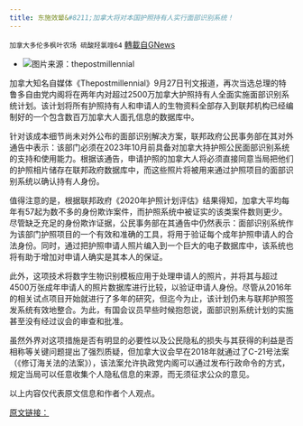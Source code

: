 ```yaml
---
title: 东施效颦&#8211;加拿大将对本国护照持有人实行面部识别系统！
---
```

`加拿大多伦多枫叶农场 硫酸羟氯喹64` [轉載自GNews](https://gnews.org/zh-hans/1560735/)

- ![](https://assets.gnews.org/wp-content/uploads/2021/07/ymhz2-edited.jpg)图片来源：thepostmillennial


加拿大知名自媒体《Thepostmillennial》9月27日刊文报道，再次当选总理的特鲁多自由党内阁将在两年内对超过2500万加拿大护照持有人全面实施面部识别系统计划。该计划将所有护照持有人和申请人的生物资料全部存入到联邦机构已经编制好的一个包含数百万加拿大人面孔信息的数据库中。

针对该成本细节尚未对外公布的面部识别解决方案，联邦政府公民事务部在其对外通告中表示：该部门必须在2023年10月前具备对加拿大持护照公民面部识别系统的支持和使用能力。根据该通告，申请护照的加拿大人将必须直接同意当局把他们的护照相片储存在联邦政府数据库中，而这些照片将被用来通过护照项目的面部识别系统以确认持有人身份。

值得注意的是，根据联邦政府《2020年护照计划评估》结果得知，加拿大平均每年有57起为数不多的身份欺诈案件，而护照系统中被证实的该类案件数则更少。尽管缺乏充足的身份欺诈证据，公民事务部在其通告中仍然表示：面部识别系统作为该部门护照项目的一个有效和准确的工具，将用于验证每个成年护照申请人的合法身份。同时，通过把护照申请人照片编入到一个巨大的电子数据库中，该系统也将有助于增加对申请人确实是其本人的保证。

此外，这项技术将数字生物识别模板应用于处理申请人的照片，并将其与超过4500万张成年申请人的照片数据库进行比较，以验证申请人身份。尽管从2016年的相关试点项目开始就进行了多年的研究，但迄今为止，该计划仍未与联邦护照签发系统有效地整合。为此，有国会议员早些时候抱怨说，面部识别系统计划的实施甚至没有经过议会的审查和批准。

虽然外界对这项措施是否有明显的必要性以及公民隐私的损失与其获得的利益是否相称等关键问题提出了强烈质疑，但加拿大议会早在2018年就通过了C-21号法案（《修订海关法的法案》），该法案允许执政党内阁可以通过发布行政命令的方式，规定当局可以任意收集个人隐私信息的来源，而无须征求公众的意见。

以上内容仅代表原文信息和作者个人观点。

[原文链接：](https://thepostmillennial.com/trudeau-liberals-federal-facial-recognition-system-report)

